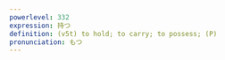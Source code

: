 ```yaml
---
powerlevel: 332
expression: 持つ
definition: (v5t) to hold; to carry; to possess; (P)
pronunciation: もつ
---
```

